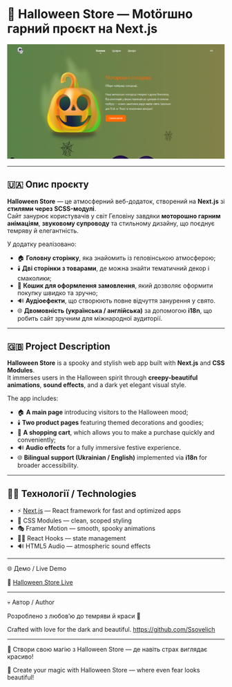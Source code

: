 # 🎃 Halloween Store — Motörшно гарний проєкт на Next.js  

![Halloween Store Screenshot](./public/images/og-image.png)

---

## 🇺🇦 Опис проєкту  
**Halloween Store** — це атмосферний веб-додаток, створений на **Next.js** зі **стилями через SCSS-модулі**.  
Сайт занурює користувачів у світ Геловіну завдяки **моторошно гарним анімаціям**, **звуковому супроводу** та стильному дизайну, що поєднує темряву й елегантність.  

У додатку реалізовано:  
- 🏠 **Головну сторінку**, яка знайомить із геловінською атмосферою;  
- 🕯️ **Дві сторінки з товарами**, де можна знайти тематичний декор і смаколики;  
- 🛒 **Кошик для оформлення замовлення**, який дозволяє оформити покупку швидко та зручно;  
- 🔊 **Аудіоефекти**, що створюють повне відчуття занурення у свято.
- 🌐 **Двомовність (українська / англійська)** за допомогою **i18n**, що робить сайт зручним для міжнародної аудиторії.   

---

## 🇬🇧 Project Description  
**Halloween Store** is a spooky and stylish web app built with **Next.js** and **CSS Modules**.  
It immerses users in the Halloween spirit through **creepy-beautiful animations**, **sound effects**, and a dark yet elegant visual style.  

The app includes:  
- 🏠 **A main page** introducing visitors to the Halloween mood;  
- 🕯️ **Two product pages** featuring themed decorations and goodies;  
- 🛒 **A shopping cart**, which allows you to make a purchase quickly and conveniently;  
- 🔊 **Audio effects** for a fully immersive festive experience.
- 🌐 **Bilingual support (Ukrainian / English)** implemented via **i18n** for broader accessibility.   

---

## 🧙‍♂️ Технології / Technologies  
- ⚡ [Next.js](https://nextjs.org/) — React framework for fast and optimized apps  
- 💅 CSS Modules — clean, scoped styling  
- 🎭 Framer Motion — smooth, spooky animations  
- 🧛‍♀️ React Hooks — state management  
- 🔊 HTML5 Audio — atmospheric sound effects  

---

🌐 Демо / Live Demo

🔮 [Halloween Store Live](https://halloween-eosin.vercel.app/)

---

💀 Автор / Author

Розроблено з любов’ю до темряви й краси 🖤

Crafted with love for the dark and beautiful.
https://github.com/Ssovelich

---

🎃 Створи свою магію з Halloween Store — де навіть страх виглядає красиво!

🎃 Create your magic with Halloween Store — where even fear looks beautiful!
